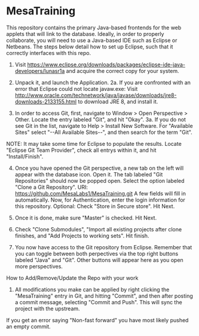 # MesaTraining

This repository contains the primary Java-based frontends for the web applets that will link to the database. Ideally, in order to properly collaborate, you will need to use a Java-based IDE such as Eclipse or Netbeans. The steps below detail how to set up Eclipse, such that it correctly interfaces with this repo.

1. Visit https://www.eclipse.org/downloads/packages/eclipse-ide-java-developers/lunasr1a and acquire the correct copy for your system.


2. Unpack it, and launch the Application.
2a. If you are confronted with an error that Eclipse could not locate javaw.exe: Visit http://www.oracle.com/technetwork/java/javase/downloads/jre8-downloads-2133155.html to download JRE 8, and install it. 


3. In order to access Git, first, navigate to Window > Open Perspective > Other. Locate the entry labeled "Git", and hit "Okay".
3a. If you do not see Git in the list, navigate to Help > Install New Software. For "Available Sites" select "--All Available Sites--", and then search for the term "Git". 

NOTE: It may take some time for Eclipse to populate the results. Locate "Eclipse Git Team Provider", check all entrys within it, and hit "Install/Finish".

4. Once you have opened the Git perspective, a new tab on the left will appear with the database icon. Open it. The tab labeled "Git Repositories" should now be popped open. Select the option labeled "Clone a Git Repository". 
URI: https://github.com/MesaLabs1/MesaTraining.git
A few fields will fill in automatically. 
Now, for Authentication, enter the login information for this repository. 
Optional: Check "Store in Secure store". Hit Next.


5. Once it is done, make sure "Master" is checked. Hit Next.

6. Check "Clone Submodules", "Import all existing projects after clone finishes, and "Add Projects to working sets". Hit finish.

7. You now have access to the Git repository from Eclipse. Remember that you can toggle between both perpectives via the top 	 right buttons labeled "Java" and "Git". Other buttons will appear here as you open more perspectives.

How to Add/Remove/Update the Repo with your work

1. All modifications you make can be applied by right clicking the "MesaTraining" entry in Git, and hitting "Commit", and then after posting a commit message, selecting "Commit and Push". This will sync the project with the upstream.

If you get an error saying "Non-fast forward" you have most likely pushed an empty commit.
